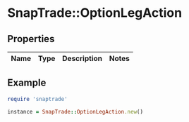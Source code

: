 # SnapTrade::OptionLegAction

## Properties

| Name | Type | Description | Notes |
| ---- | ---- | ----------- | ----- |

## Example

```ruby
require 'snaptrade'

instance = SnapTrade::OptionLegAction.new()
```

